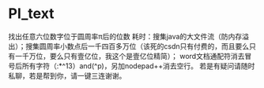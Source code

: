 # PI_text
找出任意六位数字位于圆周率π后的位数
耗时：搜集java的大文件流（防内存溢出）；搜集圆周率小数点后一千四百多万位（该死的csdn只有付费的，而且要么只有一千万位，要么只有壹亿位，我这个是壹亿位精简）；
      word文档通配符消去冒号后所有字符（:*^13）and(^p)，另加nodepad++消去空行。
      若是有疑问请随时私聊，若是帮到你，请一键三连谢谢。

